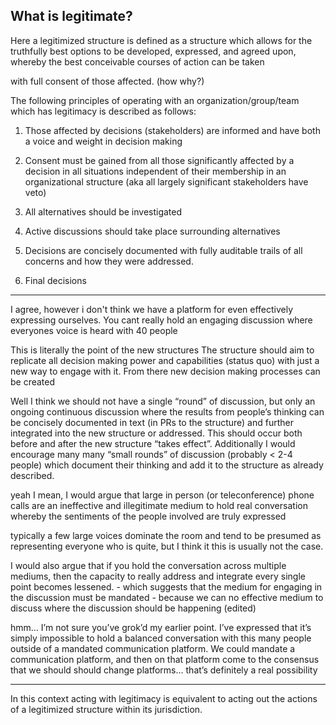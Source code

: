 ## What is legitimate? 

Here a legitimized structure is defined as a structure which allows for the
truthfully best options to be developed, expressed, and agreed upon, whereby
the best conceivable courses of action can be taken 

with full consent of those affected. (how why?) 

The following principles of operating with an organization/group/team which has
legitimacy is described as follows:
 1. Those affected by decisions (stakeholders) are informed and have both a
    voice and weight in decision making 
 2. Consent must be gained from all those significantly affected by a decision
    in all situations independent of their membership in an organizational
    structure (aka all largely significant stakeholders have veto)

 3. All alternatives should be investigated 
 4. Active discussions should take place surrounding alternatives 
 5. Decisions are concisely documented with fully auditable trails of all
    concerns and how they were addressed.
 6. Final decisions 



__________________________________________________

I agree, however i don't think we have a platform for even effectively
expressing ourselves. You cant really hold an engaging discussion where
everyones voice is heard with 40 people

This is literally the point of the new structures The structure should aim to
replicate all decision making power and capabilities (status quo) with just a
new way to engage with it. From there new decision making processes can be
created

Well I think we should not have a single “round” of discussion, but only an
ongoing continuous discussion where the results from people’s thinking can be
concisely documented in text (in PRs to the structure) and further integrated
into the new structure or addressed. This should occur both before and after
the new structure “takes effect”. Additionally I would encourage many many
“small rounds” of discussion (probably < 2-4 people) which document their
thinking and add it to the structure as already described.

yeah I mean, I would argue that large in person (or teleconference) phone calls
are an ineffective and illegitimate medium to hold real conversation whereby
the sentiments of the people involved are truly expressed

typically a few large voices dominate the room and tend to be presumed as
representing everyone who is quite, but I think it this is usually not the
case.

I would also argue that if you hold the conversation across multiple mediums,
then the capacity to really address and integrate every single point becomes
lessened. - which suggests that the medium for engaging in the discussion must
be mandated - because we can no effective medium to discuss where the
discussion should be happening (edited) 

hmm… I’m not sure you’ve grok’d my earlier point. I’ve expressed that it’s
simply impossible to hold a balanced conversation with this many people outside
of a mandated communication platform. We could mandate a communication
platform, and then on that platform come to the consensus that we should should
change platforms… that’s definitely a real possibility


_____________________


In this context acting with legitimacy is equivalent to acting out the actions of a 
legitimized structure within its jurisdiction.


